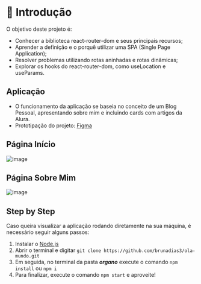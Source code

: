 # 🎯 Introdução
O objetivo deste projeto é:
- Conhecer a biblioteca react-router-dom e seus principais recursos;
- Aprender a definição e o porquê utilizar uma SPA (Single Page Application);
- Resolver problemas utilizando rotas aninhadas e rotas dinâmicas;
- Explorar os hooks do react-router-dom, como useLocation e useParams.

## Aplicação

- O funcionamento da aplicação se baseia no conceito de um Blog Pessoal, apresentando sobre mim e incluindo cards com artigos da Alura.
- Prototipação do projeto: <a href="https://www.figma.com/file/nDTrIQxTu6aldQG0o0iAbj/Ol%C3%A1%2C-Mundo!---Projeto-React%3A-router?node-id=38%3A716">Figma</a>

## Página Início
![image](https://user-images.githubusercontent.com/89141910/214208949-b8708381-2d48-44e0-91e8-18364351aba8.png) <br>

## Página Sobre Mim
![image](https://user-images.githubusercontent.com/89141910/214208998-ee44c964-858f-43ae-9376-6dc1e240f68a.png) <br>


## Step by Step

Caso queira visualizar a aplicação rodando diretamente na sua máquina, é necessário seguir alguns passos:

1. Instalar o <a href="https://nodejs.org/en/">Node.js</a>
2. Abrir o terminal e digitar ```git clone https://github.com/brunadias3/ola-mundo.git```
3. Em seguida, no terminal da pasta ***organo*** execute o comando ```npm install``` ou ```npm i```
4. Para finalizar, execute o comando ```npm start``` e aproveite!
